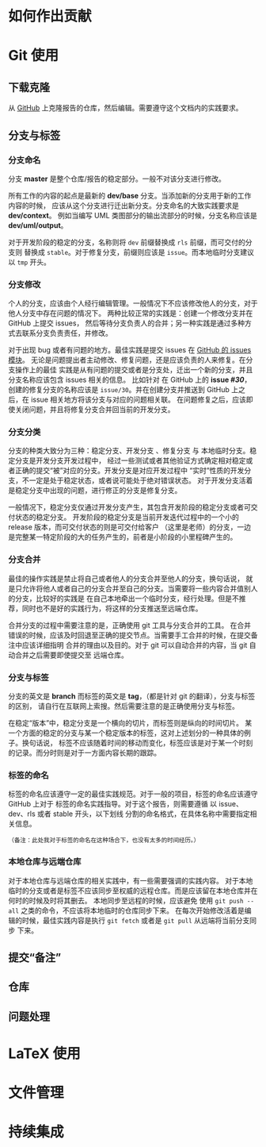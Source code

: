 如何作出贡献
===

# Git 使用

## 下载克隆

从 [GitHub](https://github.com/XDUSakura/report) 上克隆报告的仓库，然后编辑。需要遵守这个文档内的实践要求。

## 分支与标签

### 分支命名

分支 **master** 是整个仓库/报告的稳定部分。一般不对该分支进行修改。

所有工作的内容的起点是最新的 **dev/base** 分支。当添加新的分支用于新的工作内容的时候，
应该从这个分支进行迁出新分支。分支命名的大致实践要求是 **dev/context**。
例如当编写 UML 类图部分的输出流部分的时候，分支名称应该是 **dev/uml/output**。

对于开发阶段的稳定的分支，名称则将 `dev`  前缀替换成 `rls` 前缀，而可交付的分支则
替换成 `stable`。对于修复分支，前缀则应该是 `issue`。而本地临时分支建议以 `tmp` 开头。

### 分支修改

个人的分支，应该由个人经行编辑管理。一般情况下不应该修改他人的分支，对于他人分支中存在问题的情况下。
两种比较正常的实践是：创建一个修改分支并在GitHub 上提交 issues，
然后等待分支负责人的合并；另一种实践是通过多种方式去联系分支负责责任，并修改。

对于出现 bug 或者有问题的地方。最佳实践是提交 issues 在 [GitHub 的 issues 模块](https://github.com/XDUSakura/report/issues)。
无论是问题提出者主动修改、修复问题，还是应该负责的人来修复。在分支操作上的最佳
实践是从有问题的提交或者是分支处，迁出一个新的分支，并且分支名称应该包含 issues 相关的信息。
比如针对 在 GitHub 上的 **issue *#30***，创建的修复分支的名称应该是
`issue/30`。并在创建分支并推送到 GitHub 上之后，在 issue 相关地方将该分支与对应的问题相关联。
在问题修复之后，应该即使关闭问题，并且将修复分支合并回当前的开发分支。

### 分支分类

分支的种类大致分为三种：稳定分支、开发分支 、修复分支 与 本地临时分支。稳定分支是开发分支开发过程中，
经过一些测试或者其他验证方式确定相对稳定或者正确的提交“被”对应的分支。开发分支是对应开发过程中
“实时”性质的开发分支，不一定是处于稳定状态，或者说可能处于绝对错误状态。
对于开发分支活着是稳定分支中出现的问题，进行修正的分支是修复分支。

一般情况下，稳定分支仅通过开发分支产生，其包含开发阶段的稳定分支或者可交付状态的稳定分支。
开发阶段的稳定分支是当前开发迭代过程中的一个小的 release 版本，而可交付状态的则是可交付给客户
（这里是老师）的分支，一边是完整某一特定阶段的大的任务产生的，前者是小阶段的小里程碑产生的。

### 分支合并

最佳的操作实践是禁止将自己或者他人的分支合并至他人的分支，换句话说，
就是只允许将他人或者自己的分支合并至自己的分支。当需要将一些内容合并值别人的分支，比较好的实践是
在自己本地牵出一个临时分支，经行处理。但是不推荐，同时也不是好的实践行为，将这样的分支推送至远端仓库。

合并分支的过程中需要注意的是，正确使用 git 工具与分支合并的工具。
在合并错误的时候，应该及时回退至正确的提交节点。当需要手工合并的时候，在提交备注中应该详细指明
合并的理由以及目的。对于 git 可以自动合并的内容，当 git 自动合并之后需要即使提交至 远端仓库。

### 分支与标签

分支的英文是 **branch** 而标签的英文是 **tag**，（都是针对 git 的翻译），分支与标签的区别，
请自行在互联网上索搜。然后需要注意的是正确使用分支与标签。

在稳定“版本”中，稳定分支是一个横向的切片，而标签则是纵向的时间切片。
某一个方面的稳定的分支与某一个稳定版本的标签，这对上述划分的一种具体的例子。换句话说，
标签不应该随着时间的移动而变化，标签应该是对于某一个时刻的记录。而分时则是对于一方面内容长期的跟踪。

### 标签的命名

标签的命名应该遵守一定的最佳实践规范。对于一般的项目，标签的命名应该遵守 GitHub 上对于
标签的命名实践指导。对于这个报告，则需要遵循 以 issue、dev、rls 或者 stable 开头，以下划线
分割的命名格式，在具体名称中需要指定相关信息。

    （备注：此处我对于标签的命名在这种场合下，也没有太多的时间经历。）

### 本地仓库与远端仓库

对于本地仓库与远端仓库的相关实践中，有一些需要强调的实践内容。
对于本地临时的分支或者是标签不应该同步至权威的远程仓库。而是应该留在本地仓库并在何时的时候及时将其删去。
本地同步至远程的时候，应该避免 使用 `git push --all` 之类的命令，不应该将本地临时的仓库同步下来。
在每次开始修改活着是编辑的时候，最佳实践内容是执行 `git fetch` 或者是 `git pull` 从远端将当前分支同步
下来。


## 提交“备注”

## 仓库

## 问题处理

# LaTeX 使用

# 文件管理

# 持续集成